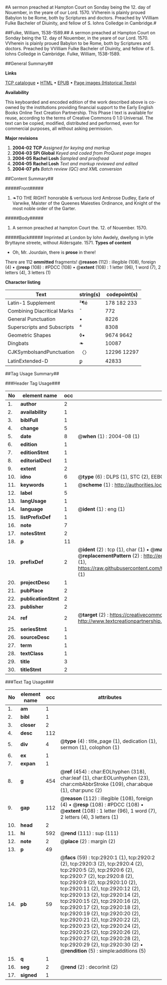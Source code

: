 #A sermon preached at Hampton Court on Sonday being the 12. day of Nouember, in the yeare of our Lord. 1570. VVherein is plainly proued Babylon to be Rome, both by Scriptures and doctors. Preached by VVilliam Fulke Bacheler of Diuinity, and fellow of S. Iohns Colledge in Cambridge.#

##Fulke, William, 1538-1589.##
A sermon preached at Hampton Court on Sonday being the 12. day of Nouember, in the yeare of our Lord. 1570. VVherein is plainly proued Babylon to be Rome, both by Scriptures and doctors. Preached by VVilliam Fulke Bacheler of Diuinity, and fellow of S. Iohns Colledge in Cambridge.
Fulke, William, 1538-1589.

##General Summary##

**Links**

[TCP catalogue](http://www.ota.ox.ac.uk/tcp/)  • 
[HTML](http://tei.it.ox.ac.uk/tcp/Texts-HTML/free/A01/A01327.html)  • 
[EPUB](http://tei.it.ox.ac.uk/tcp/Texts-EPUB/free/A01/A01327.epub) • 
[Page images (Historical Texts)](https://data.historicaltexts.jisc.ac.uk/view?pubId=eebo-99838538e&pageId=eebo-99838538e-2920-1)

**Availability**

This keyboarded and encoded edition of the
	       work described above is co-owned by the institutions
	       providing financial support to the Early English Books
	       Online Text Creation Partnership. This Phase I text is
	       available for reuse, according to the terms of Creative
	       Commons 0 1.0 Universal. The text can be copied,
	       modified, distributed and performed, even for
	       commercial purposes, all without asking permission.

**Major revisions**

1. __2004-02__ __TCP__ *Assigned for keying and markup*
1. __2004-03__ __SPi Global__ *Keyed and coded from ProQuest page images*
1. __2004-05__ __Rachel Losh__ *Sampled and proofread*
1. __2004-05__ __Rachel Losh__ *Text and markup reviewed and edited*
1. __2004-07__ __pfs__ *Batch review (QC) and XML conversion*

##Content Summary##

#####Front#####

1. ❧TO THE RIGHT honorable & vertuous lord Ambrose Dudley, Earle of Varwike, Maister of the Queenes Maiesties Ordinance, and Knight of the most noble order of the Garter.

#####Body#####

1. A sermon preached at hampton Court the. 12. of Nouember. 1570.

#####Back#####
Imprinted at London by Iohn Awdely, dwellyng in lytle Bryttayne streete, without Aldersgate. 1571.
**Types of content**

  * Oh, Mr. Jourdain, there is **prose** in there!

There are 112 **ommitted** fragments! 
 @__reason__ (112) : illegible (108), foreign (4)  •  @__resp__ (108) : #PDCC (108)  •  @__extent__ (108) : 1 letter (96), 1 word (7), 2 letters (4), 3 letters (1)

**Character listing**


|Text|string(s)|codepoint(s)|
|---|---|---|
|Latin-1 Supplement|²¶é|178 182 233|
|Combining             Diacritical Marks|̄|772|
|General Punctuation|•|8226|
|Superscripts             and Subscripts|⁴|8308|
|Geometric Shapes|◊▪|9674 9642|
|Dingbats|❧|10087|
|CJKSymbolsandPunctuation|〈〉|12296 12297|
|LatinExtended-D|ꝑ|42833|

##Tag Usage Summary##

###Header Tag Usage###

|No|element name|occ|attributes|
|---|---|---|---|
|1.|__author__|2||
|2.|__availability__|1||
|3.|__biblFull__|1||
|4.|__change__|5||
|5.|__date__|8| @__when__ (1) : 2004-08 (1)|
|6.|__edition__|1||
|7.|__editionStmt__|1||
|8.|__editorialDecl__|1||
|9.|__extent__|2||
|10.|__idno__|6| @__type__ (6) : DLPS (1), STC (2), EEBO-CITATION (1), PROQUEST (1), VID (1)|
|11.|__keywords__|1| @__scheme__ (1) : http://authorities.loc.gov/ (1)|
|12.|__label__|5||
|13.|__langUsage__|1||
|14.|__language__|1| @__ident__ (1) : eng (1)|
|15.|__listPrefixDef__|1||
|16.|__note__|7||
|17.|__notesStmt__|2||
|18.|__p__|11||
|19.|__prefixDef__|2| @__ident__ (2) : tcp (1), char (1)  •  @__matchPattern__ (2) : ([0-9\-]+):([0-9IVX]+) (1), (.+) (1)  •  @__replacementPattern__ (2) : http://eebo.chadwyck.com/downloadtiff?vid=$1&page=$2 (1), https://raw.githubusercontent.com/textcreationpartnership/Texts/master/tcpchars.xml#$1 (1)|
|20.|__projectDesc__|1||
|21.|__pubPlace__|2||
|22.|__publicationStmt__|2||
|23.|__publisher__|2||
|24.|__ref__|2| @__target__ (2) : https://creativecommons.org/publicdomain/zero/1.0/ (1), http://www.textcreationpartnership.org/docs/. (1)|
|25.|__seriesStmt__|1||
|26.|__sourceDesc__|1||
|27.|__term__|1||
|28.|__textClass__|1||
|29.|__title__|3||
|30.|__titleStmt__|2||


###Text Tag Usage###

|No|element name|occ|attributes|
|---|---|---|---|
|1.|__am__|1||
|2.|__bibl__|1||
|3.|__closer__|2||
|4.|__desc__|112||
|5.|__div__|4| @__type__ (4) : title_page (1), dedication (1), sermon (1), colophon (1)|
|6.|__ex__|1||
|7.|__expan__|1||
|8.|__g__|454| @__ref__ (454) : char:EOLhyphen (318), char:leaf (1), char:EOLunhyphen (23), char:cmbAbbrStroke (109), char:abque (1), char:punc (2)|
|9.|__gap__|112| @__reason__ (112) : illegible (108), foreign (4)  •  @__resp__ (108) : #PDCC (108)  •  @__extent__ (108) : 1 letter (96), 1 word (7), 2 letters (4), 3 letters (1)|
|10.|__head__|2||
|11.|__hi__|592| @__rend__ (111) : sup (111)|
|12.|__note__|2| @__place__ (2) : margin (2)|
|13.|__p__|49||
|14.|__pb__|59| @__facs__ (59) : tcp:2920:1 (1), tcp:2920:2 (2), tcp:2920:3 (2), tcp:2920:4 (2), tcp:2920:5 (2), tcp:2920:6 (2), tcp:2920:7 (2), tcp:2920:8 (2), tcp:2920:9 (2), tcp:2920:10 (2), tcp:2920:11 (2), tcp:2920:12 (2), tcp:2920:13 (2), tcp:2920:14 (2), tcp:2920:15 (2), tcp:2920:16 (2), tcp:2920:17 (2), tcp:2920:18 (2), tcp:2920:19 (2), tcp:2920:20 (2), tcp:2920:21 (2), tcp:2920:22 (2), tcp:2920:23 (2), tcp:2920:24 (2), tcp:2920:25 (2), tcp:2920:26 (2), tcp:2920:27 (2), tcp:2920:28 (2), tcp:2920:29 (2), tcp:2920:30 (2)  •  @__rendition__ (5) : simple:additions (5)|
|15.|__q__|1||
|16.|__seg__|2| @__rend__ (2) : decorInit (2)|
|17.|__signed__|1||
